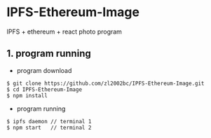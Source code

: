 # IPFS-Ethereum-Image
IPFS + ethereum + react photo program

## 1. program running

- program download

```
$ git clone https://github.com/zl2002bc/IPFS-Ethereum-Image.git
$ cd IPFS-Ethereum-Image
$ npm install
```

- program running

```
$ ipfs daemon // terminal 1
$ npm start   // terminal 2
```




